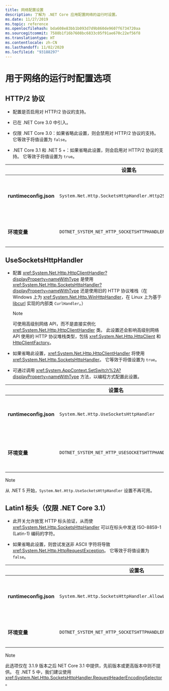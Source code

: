 ```yaml
---
title: 网络配置设置
description: 了解为 .NET Core 应用配置网络的运行时设置。
ms.date: 11/27/2019
ms.topic: reference
ms.openlocfilehash: bda608e83bb1b093d7d9b860de9607f6734720aa
ms.sourcegitcommit: 7588b1f16b7608bc6833c05f91ae670c22ef56f8
ms.translationtype: HT
ms.contentlocale: zh-CN
ms.lasthandoff: 11/02/2020
ms.locfileid: "93188297"
---
```

# <a name="run-time-configuration-options-for-networking"></a>用于网络的运行时配置选项

## <a name="http2-protocol"></a>HTTP/2 协议

- 配置是否启用对 HTTP/2 协议的支持。

- 已在 .NET Core 3.0 中引入。

- 仅限 .NET Core 3.0：如果省略此设置，则会禁用对 HTTP/2 协议的支持。 它等效于将值设置为 `false`。

- .NET Core 3.1 和 .NET 5 +：如果省略此设置，则会启用对 HTTP/2 协议的支持。 它等效于将值设置为 `true`。

| | 设置名 | 值 |
| - | - | - |
| **runtimeconfig.json** | `System.Net.Http.SocketsHttpHandler.Http2Support` | `false` - 禁用<br/>`true` - 启用 |
| **环境变量** | `DOTNET_SYSTEM_NET_HTTP_SOCKETSHTTPHANDLER_HTTP2SUPPORT` | `0` - 禁用<br/>`1` - 启用 |

## <a name="usesocketshttphandler"></a>UseSocketsHttpHandler

- 配置 <xref:System.Net.Http.HttpClientHandler?displayProperty=nameWithType> 是使用 <xref:System.Net.Http.SocketsHttpHandler?displayProperty=nameWithType> 还是使用旧的 HTTP 协议堆栈（在 Windows 上为 <xref:System.Net.Http.WinHttpHandler>，在 Linux 上为基于 [libcurl](https://curl.haxx.se/libcurl/) 实现的内部类 `CurlHandler`。）

  > [!NOTE]
  > 可使用高级别网络 API，而不是直接实例化 <xref:System.Net.Http.HttpClientHandler> 类。 此设置还会影响高级别网络 API 使用的 HTTP 协议堆栈类型，包括 <xref:System.Net.Http.HttpClient> 和 [HttpClientFactory](/previous-versions/aspnet/hh995280(v=vs.118))。

- 如果省略此设置，<xref:System.Net.Http.HttpClientHandler> 将使用 <xref:System.Net.Http.SocketsHttpHandler>。 它等效于将值设置为 `true`。

- 可通过调用 <xref:System.AppContext.SetSwitch%2A?displayProperty=nameWithType> 方法，以编程方式配置此设置。

| | 设置名 | 值 |
| - | - | - |
| **runtimeconfig.json** | `System.Net.Http.UseSocketsHttpHandler` | `true` - 允许使用 <xref:System.Net.Http.SocketsHttpHandler><br/>`false` - 允许使用 Windows 上的 <xref:System.Net.Http.WinHttpHandler> 或 Linux 上的 [libcurl](https://curl.haxx.se/libcurl/) |
| **环境变量** | `DOTNET_SYSTEM_NET_HTTP_USESOCKETSHTTPHANDLER` | `1` - 允许使用 <xref:System.Net.Http.SocketsHttpHandler><br/>`0` - 允许使用 Windows 上的 <xref:System.Net.Http.WinHttpHandler> 或 Linux 上的 [libcurl](https://curl.haxx.se/libcurl/) |

> [!NOTE]
> 从 .NET 5 开始，`System.Net.Http.UseSocketsHttpHandler` 设置不再可用。

## <a name="latin1-headers-net-core-31-only"></a>Latin1 标头（仅限 .NET Core 3.1）

- 此开关允许放宽 HTTP 标头验证，从而使 <xref:System.Net.Http.SocketsHttpHandler> 可以在标头中发送 ISO-8859-1 (Latin-1) 编码的字符。

- 如果省略此设置，则尝试发送非 ASCII 字符将导致 <xref:System.Net.Http.HttpRequestException>。 它等效于将值设置为 `false`。

| | 设置名 | 值 |
| - | - | - |
| **runtimeconfig.json** | `System.Net.Http.SocketsHttpHandler.AllowLatin1Headers` | `false` - 禁用<br/>`true` - 启用 |
| **环境变量** | `DOTNET_SYSTEM_NET_HTTP_SOCKETSHTTPHANDLER_ALLOWLATIN1HEADERS` | `0` - 禁用<br/>`1` - 启用 |

> [!NOTE]
> 此选项仅在 3.1.9 版本之后 NET Core 3.1 中提供，先前版本或更高版本中则不提供。 在 .NET 5 中，我们建议使用 <xref:System.Net.Http.SocketsHttpHandler.RequestHeaderEncodingSelector>。
